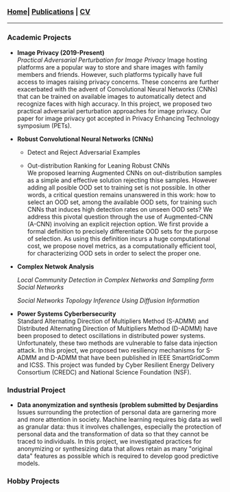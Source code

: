 
### [Home](README.md)| [Publications](/Publications/papers.html) | [CV](/CV.pdf) 
----------------------------------------------------------------------------------------------------------------------------------

### Academic Projects

* **Image Privacy (2019-Present)** \
*Practical Adversarial Perturbation for Image Privacy* Image hosting platforms are a popular way to store and share images with family members and friends. 
However, such platforms typically have full access to images raising privacy concerns.
These concerns are further exacerbated with the advent of Convolutional Neural Networks (CNNs) that can be trained on available images to automatically detect and recognize faces with high accuracy.
In this project, we  proposed two practical adversarial perturbation approaches for image privacy. Our paper for image privacy got accepted in Privacy Enhancing Technology symposium (PETs).

* **Robust Convolutional Neural Networks (CNNs)**

   - Detect and Reject Adversarial Examples
   
   - Out-distribution Ranking for Leaning Robust CNNs\
   We proposed  learning Augmented CNNs on out-distribution samples as a simple and effective solution rejecting thise samples. However adding all posible OOD set to training set is not possible. In other words, a critical question remains unanswered in this work: how to select an OOD set, among the available OOD sets, for training such CNNs that induces high detection rates on unseen OOD sets? We address this pivotal question through the use of Augmented-CNN (A-CNN) involving an explicit rejection option. We first provide a formal definition to precisely differentiate OOD sets for the purpose of selection. As using this definition incurs a huge computational cost, we propose novel metrics, as a computationally efficient tool, for characterizing OOD sets in order to select the proper one. 

* **Complex Netwok Analysis**

  *Local Community Detection  in Complex Networks and Sampling form Social Networks*
  
  *Social Networks Topology Inference Using Diffusion Information*

* **Power Systems Cyberbersecurity** \
Standard Alternating Direction of Multipliers Method (S-ADMM) and Distributed Alternating Direction of Multipliers Method (D-ADMM)  have been proposed to detect  oscillations in distributed power systems. Unfortunately, these two methods are vulnerable to false data injection attack. In this project, we proposed  two resiliency mechanisms for S-ADMM and D-ADMM that have been published in IEEE SmartGridComm and ICSS. This project was funded by Cyber Resilient Energy Delivery Consortium (CREDC) and National Science Foundation (NSF).


### Industrial Project

* **Data anonymization and synthesis (problem submitted by Desjardins** \
Issues surrounding the protection of personal data are garnering more and more attention in society. Machine learning requires big data as well as granular data: thus it involves challenges, especially the protection of personal data and the transformation of data so that they cannot be traced to individuals. In this project, we investigated  practices for anonymizing or synthesizing data that allows retain as many "original data" features as possible  which is required to develop good predictive models.

### Hobby Projects
